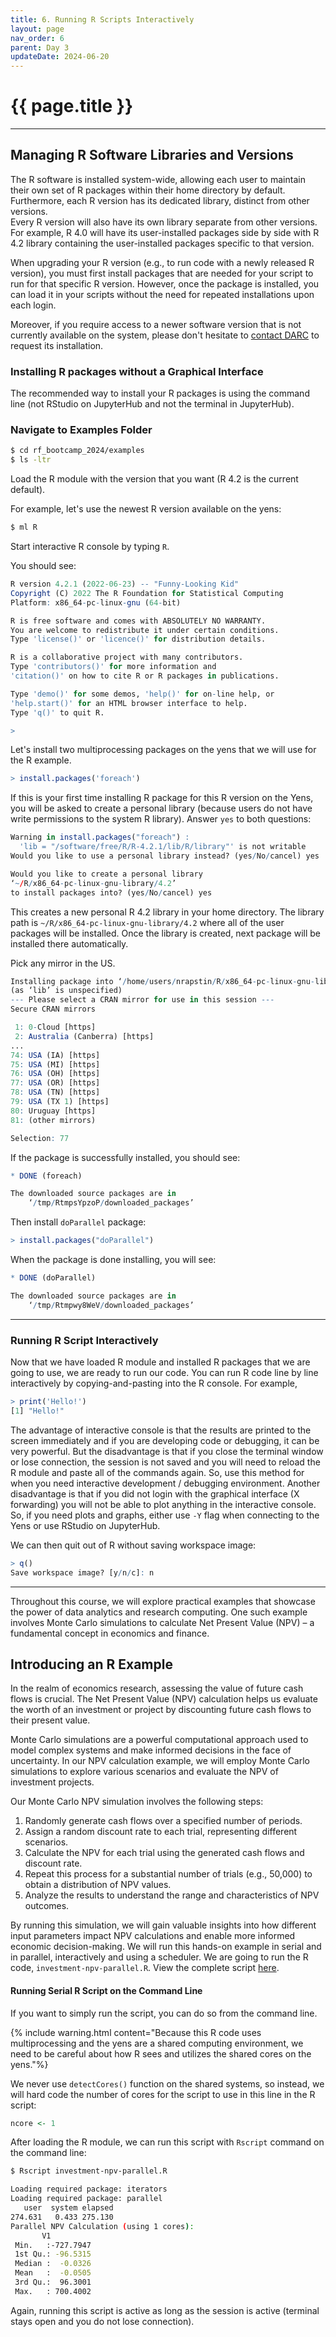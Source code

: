 ```yaml
---
title: 6. Running R Scripts Interactively 
layout: page
nav_order: 6
parent: Day 3
updateDate: 2024-06-20
---
```


# {{ page.title }}
---

## Managing R Software Libraries and Versions
The R software is installed system-wide, allowing each user to maintain their own set of R packages within their home directory by default. Furthermore, each R version has its dedicated library, distinct from other versions.  
Every R version will also have its own library separate from other versions. For example, R 4.0 will have its user-installed 
packages side by side with R 4.2 library containing the user-installed packages specific to that version. 

When upgrading your
R version (e.g., to run code with a newly released R version), you must first install packages that are needed for your script to run for that specific R version. However, once the package is
installed, you can load it in your scripts without the need for repeated installations upon each login.

Moreover, if you require access to a newer software version that is not currently available on the system, please don't hesitate to [contact DARC](mailto:gsb_darcresearch@stanford.edu) to request its installation. 

### Installing R packages without a Graphical Interface
The recommended way to install your R packages is using the command line (not RStudio on JupyterHub and not the terminal in JupyterHub).

### Navigate to Examples Folder
```bash
$ cd rf_bootcamp_2024/examples
$ ls -ltr
```

Load the R module with the version that you want (R 4.2 is the current default).

For example, let's use the newest R version available on the yens:

```bash
$ ml R
```

Start interactive R console by typing `R`.

You should see:

```R
R version 4.2.1 (2022-06-23) -- "Funny-Looking Kid"
Copyright (C) 2022 The R Foundation for Statistical Computing
Platform: x86_64-pc-linux-gnu (64-bit)

R is free software and comes with ABSOLUTELY NO WARRANTY.
You are welcome to redistribute it under certain conditions.
Type 'license()' or 'licence()' for distribution details.

R is a collaborative project with many contributors.
Type 'contributors()' for more information and
'citation()' on how to cite R or R packages in publications.

Type 'demo()' for some demos, 'help()' for on-line help, or
'help.start()' for an HTML browser interface to help.
Type 'q()' to quit R.

>
```

Let's install two multiprocessing packages on the yens that we will use for the R example. 

```R
> install.packages('foreach')
```
If this is your first time installing R package for this R version on the Yens, you will be asked to create a personal library
(because users do not have write permissions to the system R library). Answer `yes` to both questions:

```R
Warning in install.packages("foreach") :
  'lib = "/software/free/R/R-4.2.1/lib/R/library"' is not writable
Would you like to use a personal library instead? (yes/No/cancel) yes

Would you like to create a personal library
‘~/R/x86_64-pc-linux-gnu-library/4.2’
to install packages into? (yes/No/cancel) yes
```
This creates a new personal R 4.2 library in your home directory. The library path is 
`~/R/x86_64-pc-linux-gnu-library/4.2` where all of the user packages will be installed. Once the library is created, next 
package will be installed there automatically.

Pick any mirror in the US. 

```R
Installing package into ‘/home/users/nrapstin/R/x86_64-pc-linux-gnu-library/4.2’
(as ‘lib’ is unspecified)
--- Please select a CRAN mirror for use in this session ---
Secure CRAN mirrors

 1: 0-Cloud [https]
 2: Australia (Canberra) [https]
...
74: USA (IA) [https]
75: USA (MI) [https]
76: USA (OH) [https]
77: USA (OR) [https]
78: USA (TN) [https]
79: USA (TX 1) [https]
80: Uruguay [https]
81: (other mirrors)

Selection: 77
```

If the package is successfully installed, you should see:

```R
* DONE (foreach)

The downloaded source packages are in
	‘/tmp/RtmpsYpzoP/downloaded_packages’
```

Then install `doParallel` package: 

```R
> install.packages("doParallel")
```

When the package is done installing, you will see:

```R
* DONE (doParallel)

The downloaded source packages are in
	‘/tmp/Rtmpwy8WeV/downloaded_packages’
```
-------------------------
### Running R Script Interactively

Now that we have loaded R module and installed R packages that we are going to use, we are ready to run our code. 
You can run R code line by line interactively by copying-and-pasting into the R console. 
For example,

```R
> print('Hello!')
[1] "Hello!"
```

The advantage of interactive console is that the results are printed to the screen immediately and if you are developing code
or debugging, it can be very powerful. But the disadvantage is that if you close the terminal window or lose connection,
the session is not saved and you will need to reload the R module and paste all of the commands again. 
So, use this method for when you need interactive development / debugging environment. Another disadvantage is that if you 
did not login with the graphical interface (X forwarding) you will not be able to plot anything in the interactive console.
So, if you need plots and graphs, either use `-Y` flag when connecting to the Yens or use RStudio on JupyterHub. 

We can then quit out of R without saving workspace image:

```R
> q()
Save workspace image? [y/n/c]: n
```
-------------------------
Throughout this course, we will explore practical examples that showcase the power of data analytics and research computing.
One such example involves Monte Carlo simulations to calculate Net Present Value (NPV) – a fundamental concept in economics and finance.

## Introducing an R Example
In the realm of economics research, assessing the value of future cash flows is crucial. The Net Present Value (NPV) calculation helps us evaluate the worth of an investment or project by discounting future cash flows to their present value.

Monte Carlo simulations are a powerful computational approach used to model complex systems and make informed decisions in the face of uncertainty. In our NPV calculation example, we will employ Monte Carlo simulations to explore various scenarios and evaluate the NPV of investment projects.

Our Monte Carlo NPV simulation involves the following steps:

1. Randomly generate cash flows over a specified number of periods.
2. Assign a random discount rate to each trial, representing different scenarios.
3. Calculate the NPV for each trial using the generated cash flows and discount rate.
4. Repeat this process for a substantial number of trials (e.g., 50,000) to obtain a distribution of NPV values.
5. Analyze the results to understand the range and characteristics of NPV outcomes.

By running this simulation, we will gain valuable insights into how different input parameters impact NPV calculations and enable more informed economic decision-making. We will run this hands-on example in serial and in parallel, interactively and using a scheduler. We are going to run the R code, `investment-npv-parallel.R`. View the complete script [here](https://github.com/gsbdarc/rf_bootcamp_2024/blob/main/examples/investment-npv-parallel.R).

#### Running Serial R Script on the Command Line
If you want to simply run the script, you can do so from the command line. 

{% include warning.html content="Because this R code uses multiprocessing and the yens are a shared computing environment, we need to be careful about how R sees and utilizes the shared cores on the yens."%}


We never use `detectCores()` function on the shared systems, so instead, we will hard code the number of cores for
the script to use in this line in the R script:

```R
ncore <- 1 
```

After loading the R module, we can run this script with `Rscript` command on the command line:

```bash
$ Rscript investment-npv-parallel.R 
```

```bash
Loading required package: iterators
Loading required package: parallel
   user  system elapsed
274.631   0.433 275.130
Parallel NPV Calculation (using 1 cores):
       V1
 Min.   :-727.7947
 1st Qu.: -96.5315
 Median :  -0.0326
 Mean   :  -0.0505
 3rd Qu.:  96.3001
 Max.   : 700.4002
```
Again, running this script is active as long as the session is active (terminal stays open and you do not lose connection).

